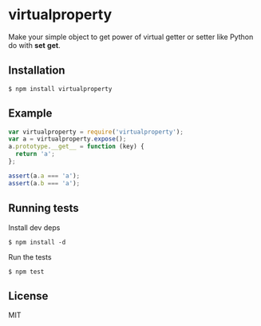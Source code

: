 
# virtualproperty

  Make your simple object to get power of virtual getter or setter like Python do with __set__ __get__.

## Installation

```
$ npm install virtualproperty
```

## Example

```js
var virtualproperty = require('virtualproperty');
var a = virtualproperty.expose();
a.prototype.__get__ = function (key) {
  return 'a';
};

assert(a.a === 'a');
assert(a.b === 'a');
```

## Running tests

  Install dev deps

    $ npm install -d

  Run the tests

    $ npm test

## License

  MIT
